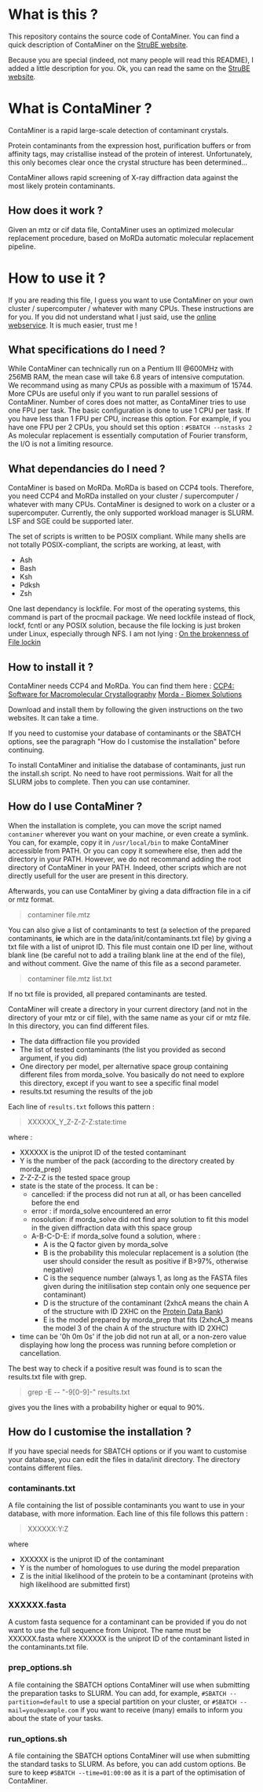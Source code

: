# What is this ?

This repository contains the source code of ContaMiner. You can find a quick
description of ContaMiner on the [StruBE
website](https://strube.cbrc.kaust.edu.sa/contaminer).

Because you are special (indeed, not many people will read this README), I
added a little description for you. Ok, you can read the same on the [StruBE
website](https://strube.cbrc.kaust.edu.sa/contaminer).

# What is ContaMiner ?
ContaMiner is a rapid large-scale detection of contaminant crystals.

Protein contaminants from the expression host, purification buffers or from
affinity tags, may cristallise instead of the protein of interest.
Unfortunately, this only becomes clear once the crystal structure has been
determined...

ContaMiner allows rapid screening of X-ray diffraction data against the most
likely protein contaminants.

## How does it work ?
Given an mtz or cif data file, ContaMiner uses an optimized molecular
replacement procedure, based on MoRDa automatic molecular replacement pipeline.

# How to use it ?
If you are reading this file, I guess you want to use ContaMiner on your own
cluster / supercomputer / whatever with many CPUs. These instructions are for
you. If you did not understand what I just said, use the [online
webservice](https://strube.cbrc.kaust.edu.sa/contaminer). It is much easier,
trust me !

## What specifications do I need ?
While ContaMiner can technically run on a Pentium III @600MHz with 256MB RAM,
the mean case will take 6.8 years of intensive computation.
We recommand using as many CPUs as possible with a maximum of 15744. More CPUs
are useful only if you want to run parallel sessions of ContaMiner.
Number of cores does not matter, as ContaMiner tries to use one FPU per task. 
The basic configuration is done to use 1 CPU per task. If you have less than 1 
FPU per CPU, increase this option. For example, if you have one FPU per 2 CPUs, 
you should set this option :
`#SBATCH --nstasks 2`
As molecular replacement is essentially computation of Fourier transform, the
I/O is not a limiting resource.

## What dependancies do I need ?
ContaMiner is based on MoRDa. MoRDa is based on CCP4 tools. Therefore, you need
CCP4 and MoRDa installed on your cluster / supercomputer / whatever with many
CPUs. ContaMiner is designed to work on a cluster or a supercomputer. Currently,
the only supported workload manager is SLURM. LSF and SGE could be supported
later.

The set of scripts is written to be POSIX compliant. While many shells are
not totally POSIX-compliant, the scripts are working, at least, with
-   Ash
-   Bash
-   Ksh
-   Pdksh
-   Zsh

One last dependancy is lockfile. For most of the operating systems, this command
is part of the procmail package. We need lockfile instead of flock, lockf, fcntl
or any POSIX solution, because the file locking is just broken under Linux,
especially through NFS. I am not lying : [On the brokenness of File
lockin](http://0pointer.de/blog/projects/locking.html)

## How to install it ?
ContaMiner needs CCP4 and MoRDa. You can find them here :
[CCP4: Software for Macromolecular Crystallography](http://www.ccp4.ac.uk)
[Morda - Biomex Solutions](http://www.biomexsolutions.co.uk/morda/)

Download and install them by following the given instructions on the two
websites. It can take a time.

If you need to customise your database of contaminants or the SBATCH options,
see the paragraph "How do I customise the installation" before continuing.

To install ContaMiner and initialise the database of contaminants, just run the
install.sh script. No need to have root permissions. Wait for all the SLURM jobs
to complete. Then you can use contaminer.

## How do I use ContaMiner ?
When the installation is complete, you can move the script named `contaminer`
wherever you want on your machine, or even create a symlink. You can, for
example, copy it in
`/usr/local/bin` to make ContaMiner accessible from PATH. Or you can copy it
somewhere else, then add the directory in your PATH.
However, we do not recommand adding the root directory of ContaMiner in your
PATH. Indeed, other scripts which are not directly usefull for the user are
present in this directory.

Afterwards, you can use ContaMiner by giving a data diffraction file in a cif or
mtz format.
> contaminer file.mtz

You can also give a list of contaminants to test (a selection of the
prepared contaminants, __ie__ which are in the data/init/contaminants.txt file)
by giving a txt file with a list of uniprot ID. This file must contain one ID
per line, without blank line (be careful not to add a trailing blank line at
the end of the file), and without comment. Give the name of this file as a
second parameter.
> contaminer file.mtz list.txt

If no txt file is provided, all prepared contaminants are tested.

ContaMiner will create a directory in your current directory (and not in the
directory of your mtz or cif file), with the same name as your cif
or mtz file. In this directory, you can find different files.

- The data diffraction file you provided
- The list of tested contaminants (the list you provided as second argument, if
  you did)
- One directory per model, per alternative space group containing different
  files from morda\_solve. You basically do not need to explore this directory,
  except if you want to see a specific final model
- results.txt resuming the results of the job

Each line of `results.txt` follows this pattern :
> XXXXXX\_Y\_Z-Z-Z-Z:state:time

where :
- XXXXXX is the uniprot ID of the tested contaminant
- Y is the number of the pack (according to the directory created by
  morda\_prep)
- Z-Z-Z-Z is the tested space group
- state is the state of the process. It can be :
  - cancelled: if the process did not run at all, or has been cancelled before
    the end
  - error : if morda\_solve encountered an error
  - nosolution: if morda\_solve did not find any solution to fit this model in
    the given diffraction data with this space group
  - A-B-C-D-E: if morda\_solve found a solution, where :
    - A is the Q factor given by morda\_solve
    - B is the probability this molecular replacement is a solution (the user
      should consider the result as positive if B>97%, otherwise negative)
    - C is the sequence number (always 1, as long as the FASTA files given
      during the initilisation step contain only one sequence per contaminant)
    - D is the structure of the contaminant (2xhcA means the chain A of the
      structure with ID 2XHC on the [Protein Data
      Bank](http://www.rcsb.org/pdb/home/home.do))
    - E is the model prepared by morda\_prep that fits (2xhcA\_3 means the
      model 3 of the chain A of the structure with ID 2XHC)
- time can be '0h 0m 0s' if the job did not run at all, or a non-zero value
  displaying how long the process was running before completion or cancellation.

The best way to check if a positive result was found is to scan the results.txt
file with grep.
> grep -E -- "-9[0-9]-" results.txt

gives you the lines with a probability higher or equal to 90%.

## How do I customise the installation ?
If you have special needs for SBATCH options or if you want
to customise your database, you can edit the files in data/init directory.
The directory contains different files.

### contaminants.txt
A file containing the list of possible contaminants you want to use in your
database, with more information. Each line of this file follows this pattern :
> XXXXXX:Y:Z

where 
- XXXXXX is the uniprot ID of the contaminant
- Y is the number of homologues to use during the model preparation
- Z is the initial likelihood of the protein to be a contaminant
(proteins with high likelihood are submitted first)

### XXXXXX.fasta
A custom fasta sequence for a contaminant can be provided if you do not want to 
use the full sequence from Uniprot. The name must be XXXXXX.fasta where XXXXXX 
is the uniprot ID of the contaminant listed in the contaminants.txt file.

### prep\_options.sh
A file containing the SBATCH options ContaMiner will use when submitting the 
preparation tasks to SLURM. You can add, for example,
`#SBATCH --partition=default`
to use a special partition on your cluster, or 
`#SBATCH --mail=you@example.com`
if you want to receive (many) emails to inform you about the state of your
tasks.

### run\_options.sh
A file containing the SBATCH options ContaMiner will use when submitting the 
standard tasks to SLURM. As before, you can add custom options.
Be sure to keep
`#SBATCH --time=01:00:00`
as it is a part of the optimisation of ContaMiner.
